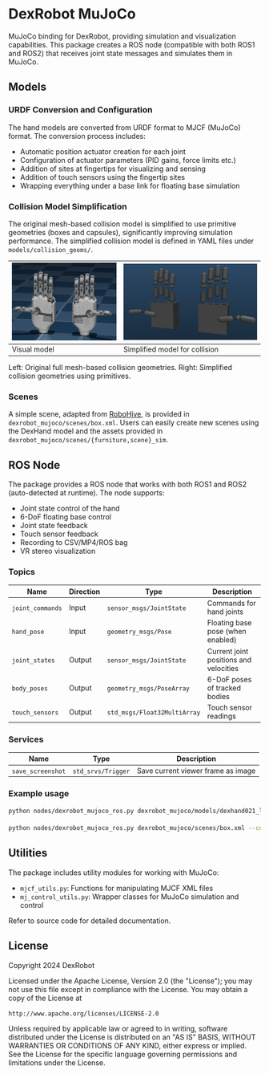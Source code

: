 # DexRobot MuJoCo

MuJoCo binding for DexRobot, providing simulation and visualization capabilities. This package creates a ROS node (compatible with both ROS1 and ROS2) that receives joint state messages and simulates them in MuJoCo.

## Models

### URDF Conversion and Configuration

The hand models are converted from URDF format to MJCF (MuJoCo) format. The conversion process includes:

- Automatic position actuator creation for each joint
- Configuration of actuator parameters (PID gains, force limits etc.)
- Addition of sites at fingertips for visualizing and sensing
- Addition of touch sensors using the fingertip sites
- Wrapping everything under a base link for floating base simulation

### Collision Model Simplification

The original mesh-based collision model is simplified to use primitive geometries (boxes and capsules), significantly improving simulation performance. The simplified collision model is defined in YAML files under `models/collision_geoms/`.

| <img src="assets/hands.png" alt="Original model" width="320">| <img src="assets/hands_simplified_collision_geom.png" alt="Simplified collision geometries" width="400"> |
|---------------------------------------------|---------------------------------------------|
| Visual model                                 | Simplified model for collision                        |

Left: Original full mesh-based collision geometries. Right: Simplified collision geometries using primitives.

### Scenes

A simple scene, adapted from [RoboHive](https://github.com/vikashplus/robohive), is provided in `dexrobot_mujoco/scenes/box.xml`. Users can easily create new scenes using the DexHand model and the assets provided in `dexrobot_mujoco/scenes/{furniture,scene}_sim`.

## ROS Node

The package provides a ROS node that works with both ROS1 and ROS2 (auto-detected at runtime). The node supports:
- Joint state control of the hand
- 6-DoF floating base control
- Joint state feedback
- Touch sensor feedback
- Recording to CSV/MP4/ROS bag
- VR stereo visualization

### Topics

| Name | Direction | Type | Description |
|------|-----------|------|-------------|
| `joint_commands` | Input | `sensor_msgs/JointState` | Commands for hand joints |
| `hand_pose` | Input | `geometry_msgs/Pose` | Floating base pose (when enabled) |
| `joint_states` | Output | `sensor_msgs/JointState` | Current joint positions and velocities |
| `body_poses` | Output | `geometry_msgs/PoseArray` | 6-DoF poses of tracked bodies |
| `touch_sensors` | Output | `std_msgs/Float32MultiArray` | Touch sensor readings |

### Services

| Name | Type | Description |
|------|------|-------------|
| `save_screenshot` | `std_srvs/Trigger` | Save current viewer frame as image |

### Example usage

```bash
python nodes/dexrobot_mujoco_ros.py dexrobot_mujoco/models/dexhand021_left_simplified.xml     # Simulate a single hand

python nodes/dexrobot_mujoco_ros.py dexrobot_mujoco/scenes/box.xml --config config/scene_default.yaml    # Simulate a scene, with camera and ros topic configurations specified in the config file
```

## Utilities

The package includes utility modules for working with MuJoCo:
- `mjcf_utils.py`: Functions for manipulating MJCF XML files
- `mj_control_utils.py`: Wrapper classes for MuJoCo simulation and control

Refer to source code for detailed documentation.

## License

Copyright 2024 DexRobot

Licensed under the Apache License, Version 2.0 (the "License");
you may not use this file except in compliance with the License.
You may obtain a copy of the License at

    http://www.apache.org/licenses/LICENSE-2.0

Unless required by applicable law or agreed to in writing, software
distributed under the License is distributed on an "AS IS" BASIS,
WITHOUT WARRANTIES OR CONDITIONS OF ANY KIND, either express or implied.
See the License for the specific language governing permissions and
limitations under the License.
